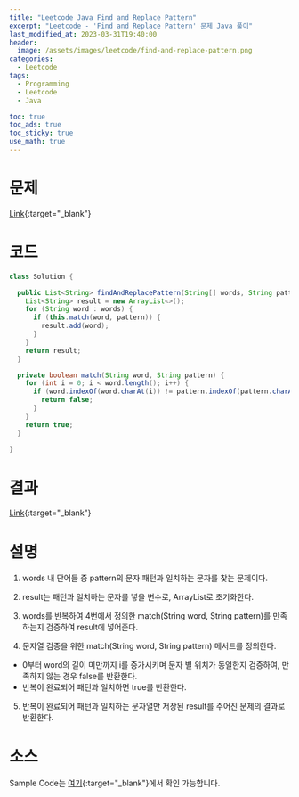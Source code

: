 ```yaml
---
title: "Leetcode Java Find and Replace Pattern"
excerpt: "Leetcode - 'Find and Replace Pattern' 문제 Java 풀이"
last_modified_at: 2023-03-31T19:40:00
header:
  image: /assets/images/leetcode/find-and-replace-pattern.png
categories:
  - Leetcode
tags:
  - Programming
  - Leetcode
  - Java

toc: true
toc_ads: true
toc_sticky: true
use_math: true
---
```

# 문제
[Link](https://leetcode.com/problems/find-and-replace-pattern){:target="_blank"}

# 코드
```java
class Solution {

  public List<String> findAndReplacePattern(String[] words, String pattern) {
    List<String> result = new ArrayList<>();
    for (String word : words) {
      if (this.match(word, pattern)) {
        result.add(word);
      }
    }
    return result;
  }

  private boolean match(String word, String pattern) {
    for (int i = 0; i < word.length(); i++) {
      if (word.indexOf(word.charAt(i)) != pattern.indexOf(pattern.charAt(i))) {
        return false;
      }
    }
    return true;
  }

}
```

# 결과
[Link](https://leetcode.com/problems/find-and-replace-pattern/submissions/925311963/){:target="_blank"}

# 설명
1. words 내 단어들 중 pattern의 문자 패턴과 일치하는 문자를 찾는 문제이다.

2. result는 패턴과 일치하는 문자를 넣을 변수로, ArrayList로 초기화한다.

3. words를 반복하여 4번에서 정의한 match(String word, String pattern)를 만족하는지 검증하여 result에 넣어준다.

4. 문자열 검증을 위한 match(String word, String pattern) 메서드를 정의한다.
- 0부터 word의 길이 미만까지 i를 증가시키며 문자 별 위치가 동일한지 검증하여, 만족하지 않는 경우 false를 반환한다.
- 반복이 완료되어 패턴과 일치하면 true를 반환한다.

5. 반복이 완료되어 패턴과 일치하는 문자열만 저장된 result를 주어진 문제의 결과로 반환한다.

# 소스
Sample Code는 [여기](https://github.com/GracefulSoul/leetcode/blob/master/src/main/java/gracefulsoul/problems/FindAndReplacePattern.java){:target="_blank"}에서 확인 가능합니다.